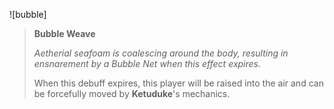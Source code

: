 ![bubble]

> **Bubble Weave**
>
> *Aetherial seafoam is coalescing around the body, resulting in ensnarement
> by a Bubble Net when this effect expires.*
>
> When this debuff expires, this player will be raised into the air and can be
> forcefully moved by **[](boss)Ketuduke**'s mechanics.

